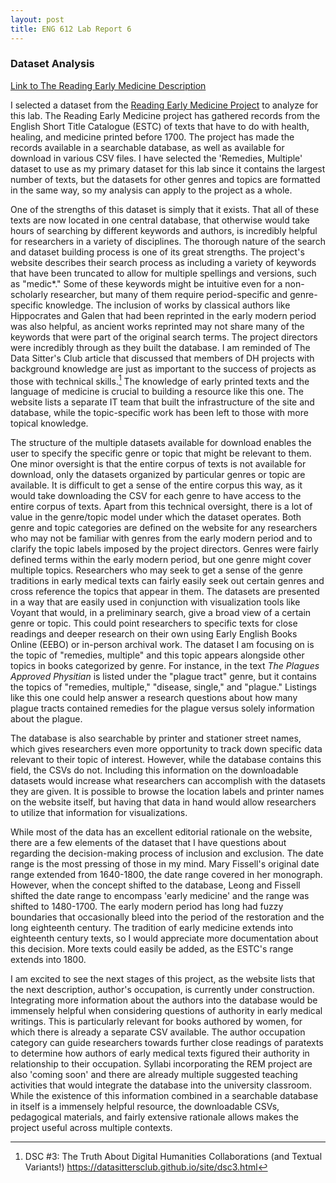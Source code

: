 ```yaml
---
layout: post
title: ENG 612 Lab Report 6
---
```

### Dataset Analysis
[Link to The Reading Early Medicine Description](https://docs.google.com/spreadsheets/d/1hRZZhJi4y6rU48W8N7maxbGJk0p3X1H7NgvjAoRH3hw/edit?usp=sharing)

I selected a dataset from the [Reading Early Medicine Project](https://reademed.mpiwg-berlin.mpg.de/) to analyze for this lab. The Reading Early Medicine project has gathered records from the English Short Title Catalogue (ESTC) of texts that have to do with health, healing, and medicine printed before 1700. The project has made the records available in a searchable database, as well as available for download in various CSV files. I have selected the 'Remedies, Multiple' dataset to use as my primary dataset for this lab since it contains the largest number of texts, but the datasets for other genres and topics are formatted in the same way, so my analysis can apply to the project as a whole.

One of the strengths of this dataset is simply that it exists. That all of these texts are now located in one central database, that otherwise would take hours of searching by different keywords and authors, is incredibly helpful for researchers in a variety of disciplines. The thorough nature of the search and dataset building process is one of its great strengths. The project's website describes their search process as including a variety of keywords that have been truncated to allow for multiple spellings and versions, such as "medic*." Some of these keywords might be intuitive even for a non-scholarly researcher, but many of them require period-specific and genre-specific knowledge. The inclusion of works by classical authors like Hippocrates and Galen that had been reprinted in the early modern period was also helpful, as ancient works reprinted may not share many of the keywords that were part of the original search terms. The project directors were incredibly through as they built the database. I am reminded of The Data Sitter's Club article that discussed that members of DH projects with background knowledge are just as important to the success of projects as those with technical skills.[^1] The knowledge of early printed texts and the language of medicine is crucial to building a resource like this one. The website lists a separate IT team that built the infrastructure of the site and database, while the topic-specific work has been left to those with more topical knowledge.

The structure of the multiple datasets available for download enables the user to specify the specific genre or topic that might be relevant to them. One minor oversight is that the entire corpus of texts is not available for download, only the datasets organized by particular genres or topic are available. It is difficult to get a sense of the entire corpus this way, as it would take downloading the CSV for each genre to have access to the entire corpus of texts. Apart from this technical oversight, there is a lot of value in the genre/topic model under which the dataset operates. Both genre and topic categories are defined on the website for any researchers who may not be familiar with genres from the early modern period and to clarify the topic labels imposed by the project directors. Genres were fairly defined terms within the early modern period, but one genre might cover multiple topics. Researchers who may seek to get a sense of the genre traditions in early medical texts can fairly easily seek out certain genres and cross reference the topics that appear in them. The datasets are presented in a way that are easily used in conjunction with visualization tools like Voyant that would, in a preliminary search, give a broad view of a certain genre or topic. This could point researchers to specific texts for close readings and deeper research on their own using Early English Books Online (EEBO) or in-person archival work. The dataset I am focusing on is the topic of "remedies, multiple" and this topic appears alongside other topics in books categorized by genre. For instance, in the text *The Plagues Approved Physitian* is listed under the "plague tract" genre, but it contains the topics of "remedies, multiple," "disease, single," and "plague." Listings like this one could help answer a research questions about how many plague tracts contained remedies for the plague versus solely information about the plague.

The database is also searchable by printer and stationer street names, which gives researchers even more opportunity to track down specific data relevant to their topic of interest. However, while the database contains this field, the CSVs do not. Including this information on the downloadable datasets would increase what researchers can accomplish with the datasets they are given. It is possible to browse the location labels and printer names on the website itself, but having that data in hand would allow researchers to utilize that information for visualizations.

While most of the data has an excellent editorial rationale on the website, there are a few elements of the dataset that I have questions about regarding the decision-making process of inclusion and exclusion. The date range is the most pressing of those in my mind. Mary Fissell's original date range extended from 1640-1800, the date range covered in her monograph. However, when the concept shifted to the database, Leong and Fissell shifted the date range to encompass 'early medicine' and the range was shifted to 1480-1700. The early modern period has long had fuzzy boundaries that occasionally bleed into the period of the restoration and the long eighteenth century. The tradition of early medicine extends into eighteenth century texts, so I would appreciate more documentation about this decision. More texts could easily be added, as the ESTC's range extends into 1800.

I am excited to see the next stages of this project, as the website lists that the next description, author's occupation, is currently under construction. Integrating more information about the authors into the database would be immensely helpful when considering questions of authority in early medical writings. This is particularly relevant for books authored by women, for which there is already a separate CSV available. The author occupation category can guide researchers towards further close readings of paratexts to determine how authors of early medical texts figured their authority in relationship to their occupation. Syllabi incorporating the REM project are also 'coming soon' and there are already multiple suggested teaching activities that would integrate the database into the university classroom. While the existence of this information combined in a searchable database in itself is a immensely helpful resource, the downloadable CSVs, pedagogical materials, and fairly extensive rationale allows makes the project useful across multiple contexts.

[^1]: DSC #3: The Truth About Digital Humanities Collaborations (and Textual Variants!) https://datasittersclub.github.io/site/dsc3.html
